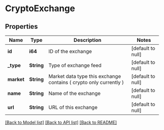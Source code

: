 # CryptoExchange

## Properties
Name | Type | Description | Notes
------------ | ------------- | ------------- | -------------
**id** | **i64** | ID of the exchange | [default to null]
**_type** | **String** | Type of exchange feed | [default to null]
**market** | **String** | Market data type this exchange contains ( crypto only currently ) | [default to null]
**name** | **String** | Name of the exchange | [default to null]
**url** | **String** | URL of this exchange | [default to null]

[[Back to Model list]](../README.md#documentation-for-models) [[Back to API list]](../README.md#documentation-for-api-endpoints) [[Back to README]](../README.md)

